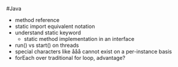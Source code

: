 #Java

- method reference
- static import equivalent notation
- understand static keyword
  - static method implementation in an interface
- run() vs start() on threads
- special characters like ååå cannot exist on a per-instance basis
- forEach over traditional for loop, advantage?
